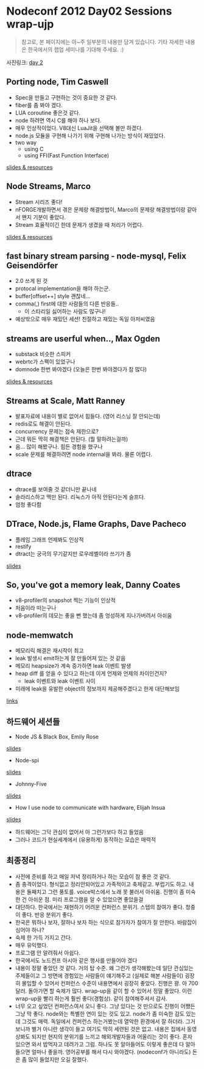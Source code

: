 
Nodeconf 2012 Day02 Sessions wrap-ujp
====================================

> 참고로, 본 페이지에는 아~주 일부분의 내용만 담겨 있습니다. 기타 자세한 내용은 한국에서의 랩업 세미나를 기대해 주세요. :)

사진링크: [day 2](https://picasaweb.google.com/107279487440516858381/Nodeconf_portland_day02) 

Porting node, Tim Caswell
---

- Spec을 만들고 구현하는 것이 중요한 것 같다.
- fiber를 좀 봐야 겠다.
- LUA coroutine 좋은것 같다.
- node 하려면 역시 C를 해야 하나 보다.
- 매우 인상적이었다. V8대신 LuaJit을 선택해 볼만 하겠다.
- node.js 모듈을 구현해 나가기 위해 구현해 나가는 방식이 재밌었다.
- two way
    - using C
    - using FFI(Fast Function Interface)

[slides & resources](https://github.com/creationix/nodeconf2012/)

Node Streams, Marco 
---
- Stream 시리즈 좋다!
- nFORGE개발하면서 겪은 문제랑 해결방법이, Marco의 문제랑 해결방법이랑 같아서 왠지 기분이 좋았다. 
- Stream 효율적이긴 한데 문제가 생겼을 때 처리가 어렵다.

[slides & resources](https://github.com/polotek/nodeconf-2012-streams-talk)

fast binary stream parsing - node-mysql, Felix Geisendörfer
---

- 2.0 쓰게 된 것
- protocal implementation을 해야 하는군.
- buffer[offset++] style 괜찮네...
- comma(,) first에 대한 사람들의 다른 반응들..
    - 이 스타리일 싫어하는 사람도 많구나!
- 예상밖으로 매우 재밌던 세션! 친절하고 재밌는 독일 아저씨였음

streams are userful when.., Max Ogden
---

- substack 비슷한 스피커
- webrtc가 스펙이 있었구나
- domnode 한번 봐야겠다 (오늘은 한번 봐야겠다가 참 많다)

[slides & resources](https://github.com/polotek/nodeconf-2012-streams-talk)

Streams at Scale, Matt Ranney
---

- 발표자료에 내용이 별로 없어서 힘들다. (영어 리스닝 잘 안되는데)
- redis로도 해결이 안된다.
- concurrency 문제는 접속 제한으로?
- 근데 뭐든 딱히 해결책은 안된다. (뭘 말하려는걸까)
- 음... 많이 해봤구나. 힘든 경험을 했구나
- scale 문제를 해결하려면 node internal을 봐라. 물론 어렵다.

dtrace
---

- dtrace를 보여줄 것 같더니만 끝나네
- 솔라리스하고 맥만 된다. 리눅스가 아직 안된다는게 슬프다.
- 엄청 좋다함

DTrace, Node.js, Flame Graphs, Dave Pacheco
---

- 플레임 그래프 언제봐도 인상적
- restify
- dtract는 궁극의 무기같지만 로우레벨이라 쓰기가 좀

[slides](http://dtrace.org/blogs/dap/files/2012/07/nodeconf.pdf)

So, you've got a memory leak, Danny Coates
---

- v8-profiler의 snapshot 찍는 기능이 인상적
- 처음이라 떠는구나
- v8-profiler의 데모는 좋을 뻔 했는데 좀 엉성하게 지나가버려서 아쉬움 

node-memwatch
---

- 메모리릭 해결은 재시작이 최고
- leak 발생시 emit하는게 잘 만들어져 있는 것 같음
- 메모리 heapsize가 계속 증가하면 leak 이벤트 발생
- heap diff 를 얻을 수 있다고 하는데 이게 언제와 언제의 차이인건지?
     - leak 이벤트와 leak 이벤트 사이
- 미래에 leak을 유발한 object의 정보까지 제공해주겠다고 한게 대단해보임

[links](https://github.com/lloyd/node-memwatch)

하드웨어 세션들
--------------

- Node JS & Black Box, Emily Rose

[slides](https://docs.google.com/presentation/d/1m1MiyNffoqeYQMLrtqnY990kJdfaPKhtyEXh5MQ6rC0/edit#slide=id.g14c70e36_0_0)


- Node-spi

[slides](https://www.dropbox.com/s/ff2k39ul5bs29e2/Node%20and%20SPI%20%28nodeconf2012%29.pdf)

- Johnny-Five

[slides](https://dl.dropbox.com/u/3531958/nodeconf/index.html#/)

- How I use node to communicate with hardware, Elijah Insua

[slides](http://tmpvar.com/nodeconf-2012/assets/fallback/index.html)

- 하드웨어는 그닥 관심이 없어서 아 그런가보다 하고 들었음
- 그러나 코드가 현실세계에서 (유용하게) 동작하는 모습은 매력적

최종정리
--------

- 사전에 준비를 하고 매일 저녁 정리하거나 하는 모습이 참 좋은 것 같다.
- 좀 충격이었다. 형식없고 정리안되어있고 가족적이고 축제같고. 부럽기도 하고. 내용은 둘째치고 그런 풍토를. voice박스에서 노래 못 불러서 아쉬움. 진행이 좀 미숙한 건 아쉬운 점. 미리 프로그램을 알 수 있었으면 좋았을걸
- 대단하다. 한국에서는 재현하기 어려운 컨퍼런스 분위기. 스텝의 참여가 좋다. 청중이 좋다. 반응 분위기 좋다.
- 한국은 뭐하나 보자, 잘하나 보자 하는 식으로 참가자가 참여가 잘 안한다. 바람잡이 심어야 하나?
- 숙제 한 가득 가지고 간다.
- 매우 유익했다.
- 프로그램 안 알려줘서 아쉽다.
- 한국에서도 노드컨프 아시아 같은 행사를 만들어야 겠다
- 내용이 정말 좋았던 것 같다. 거의 탑 수준. 왜 그런가 생각해봤는데 일단 관심있는 주제들이고 그 방면에 경험있는 사람들이 얘기해주고 (실제로 해본 사람들이) 굉장히 몰입할 수 있어서 컨퍼런스 수준이 내용면에서 굉장히 좋았다. 진행은 꽝. 아 700달러. 돌아가면 할 숙제가 많다. wrap-up을 같이 할 수 있어서 정말 좋았다. 이런 wrap-up을 빨리 하는게 훨씬 좋다(경험상). 같이 참여해주셔서 감사.
- 너무 오고 싶었던 컨퍼런스여서 오니 좋다. 그냥 있다는 것 만으로도 진행이 어쨌든 그냥 막 좋다. node와는 특별한 연이 있는 것도 있고. node가 좀 미숙한 감도 있는데 그것도 매력. 독일에서 컨퍼런스 하는거봤는데 열악한 환경에서 잘 하더라. 그거보니까 별거 아니란 생각이 들고 여기도 딱히 세련된 것은 없고. 내용은 집에서 동영상봐도 되지만 현지의 분위기를 느끼고 해외개발자들과 어울리는 것이 좋다. 혼자 있으면 와서 밥먹자고 데려가고 그럼. 하나도 못 알아들어도 이렇게 좋은데 다 알아들으면 얼마나 좋을까. 영어공부를 해서 다시 와야겠다. (nodeconf가 아니라도) 돈은 좀 많이 들었지만 오길 잘했다.

